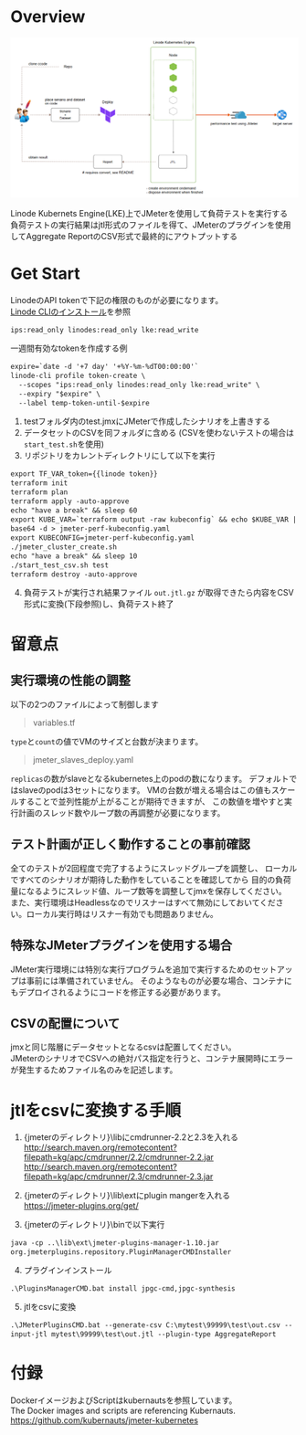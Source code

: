 # Overview

![image](./overview.png)

Linode Kubernets Engine(LKE)上でJMeterを使用して負荷テストを実行する  
負荷テストの実行結果はjtl形式のファイルを得て、JMeterのプラグインを使用してAggregate ReportのCSV形式で最終的にアウトプットする

# Get Start

LinodeのAPI tokenで下記の権限のものが必要になります。  
[Linode CLIのインストール](https://qiita.com/isss802/items/0b1be79031ee16ced521)を参照

```
ips:read_only linodes:read_only lke:read_write
```

一週間有効なtokenを作成する例

```
expire=`date -d '+7 day' '+%Y-%m-%dT00:00:00'`
linode-cli profile token-create \
  --scopes "ips:read_only linodes:read_only lke:read_write" \
  --expiry "$expire" \
  --label temp-token-until-$expire
```

1. testフォルダ内のtest.jmxにJMeterで作成したシナリオを上書きする
2. データセットのCSVを同フォルダに含める (CSVを使わないテストの場合は`start_test.sh`を使用)
3. リポジトリをカレントディレクトリにして以下を実行

```
export TF_VAR_token={{linode token}}
terraform init
terraform plan
terraform apply -auto-approve
echo "have a break" && sleep 60
export KUBE_VAR=`terraform output -raw kubeconfig` && echo $KUBE_VAR | base64 -d > jmeter-perf-kubeconfig.yaml
export KUBECONFIG=jmeter-perf-kubeconfig.yaml
./jmeter_cluster_create.sh
echo "have a break" && sleep 10
./start_test_csv.sh test
terraform destroy -auto-approve
```

4. 負荷テストが実行され結果ファイル `out.jtl.gz` が取得できたら内容をCSV形式に変換(下段参照)し、負荷テスト終了

# 留意点

## 実行環境の性能の調整

以下の2つのファイルによって制御します

> variables.tf

`type`と`count`の値でVMのサイズと台数が決まります。

> jmeter_slaves_deploy.yaml

`replicas`の数がslaveとなるkubernetes上のpodの数になります。
デフォルトではslaveのpodは3セットになります。
VMの台数が増える場合はこの値もスケールすることで並列性能が上がることが期待できますが、
この数値を増やすと実行計画のスレッド数やループ数の再調整が必要になります。

## テスト計画が正しく動作することの事前確認

全てのテストが2回程度で完了するようにスレッドグループを調整し、
ローカルですべてのシナリオが期待した動作をしていることを確認してから
目的の負荷量になるようにスレッド値、ループ数等を調整してjmxを保存してください。  
また、実行環境はHeadlessなのでリスナーはすべて無効にしておいてください。ローカル実行時はリスナー有効でも問題ありません。

## 特殊なJMeterプラグインを使用する場合

JMeter実行環境には特別な実行プログラムを追加で実行するためのセットアップは事前には準備されていません。
そのようなものが必要な場合、コンテナにもデプロイされるようにコードを修正する必要があります。

## CSVの配置について

jmxと同じ階層にデータセットとなるcsvは配置してください。  
JMeterのシナリオでCSVへの絶対パス指定を行うと、コンテナ展開時にエラーが発生するためファイル名のみを記述します。

# jtlをcsvに変換する手順

1. {jmeterのディレクトリ}\libにcmdrunner-2.2と2.3を入れる  
http://search.maven.org/remotecontent?filepath=kg/apc/cmdrunner/2.2/cmdrunner-2.2.jar  
http://search.maven.org/remotecontent?filepath=kg/apc/cmdrunner/2.3/cmdrunner-2.3.jar

2. {jmeterのディレクトリ}\lib\extにplugin mangerを入れる  
https://jmeter-plugins.org/get/

3. {jmeterのディレクトリ}\binで以下実行

```
java -cp ..\lib\ext\jmeter-plugins-manager-1.10.jar org.jmeterplugins.repository.PluginManagerCMDInstaller
```

4. プラグインインストール

```
.\PluginsManagerCMD.bat install jpgc-cmd,jpgc-synthesis
```

5. jtlをcsvに変換

```
.\JMeterPluginsCMD.bat --generate-csv C:\mytest\99999\test\out.csv --input-jtl mytest\99999\test\out.jtl --plugin-type AggregateReport
```

# 付録

DockerイメージおよびScriptはkubernautsを参照しています。  
The Docker images and scripts are referencing Kubernauts.
https://github.com/kubernauts/jmeter-kubernetes
